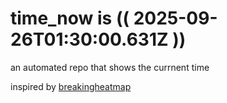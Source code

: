 # time_now is (( 2025-09-26T01:30:00.631Z ))

an automated repo that shows the currnent time

inspired by [breakingheatmap](https://github.com/breakingheatmap/breakingheatmap)
